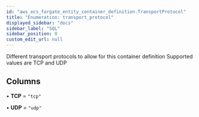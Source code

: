 ```yaml
---
id: "aws_ecs_fargate_entity_container_definition.TransportProtocol"
title: "Enumeration: transport_protocol"
displayed_sidebar: "docs"
sidebar_label: "SQL"
sidebar_position: 0
custom_edit_url: null
---
```


Different transport protocols to allow for this container definition
Supported values are TCP and UDP

## Columns

• **TCP** = ``"tcp"``

• **UDP** = ``"udp"``
